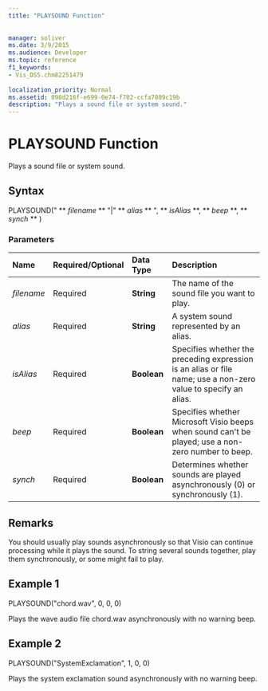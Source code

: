 ```yaml
---
title: "PLAYSOUND Function"
 
 
manager: soliver
ms.date: 3/9/2015
ms.audience: Developer
ms.topic: reference
f1_keywords:
- Vis_DSS.chm82251479
 
localization_priority: Normal
ms.assetid: 098d216f-e699-0e74-f702-ccfa7809c19b
description: "Plays a sound file or system sound."
---
```


# PLAYSOUND Function

Plays a sound file or system sound. 
  
## Syntax

PLAYSOUND(" ** *filename* ** "|" ** *alias* ** ", ** *isAlias* **, ** *beep* **, ** *synch* ** ) 
  
### Parameters

|**Name**|**Required/Optional**|**Data Type**|**Description**|
|:-----|:-----|:-----|:-----|
| _filename_ <br/> |Required  <br/> |**String** <br/> |The name of the sound file you want to play.  <br/> |
| _alias_ <br/> |Required  <br/> |**String** <br/> | A system sound represented by an alias.  <br/> |
| _isAlias_ <br/> |Required  <br/> |**Boolean** <br/> | Specifies whether the preceding expression is an alias or file name; use a non-zero value to specify an alias.  <br/> |
| _beep_ <br/> |Required  <br/> |**Boolean** <br/> |Specifies whether Microsoft Visio beeps when sound can't be played; use a non-zero number to beep.  <br/> |
| _synch_ <br/> |Required  <br/> |**Boolean** <br/> |Determines whether sounds are played asynchronously (0) or synchronously (1).  <br/> |
   
## Remarks

You should usually play sounds asynchronously so that Visio can continue processing while it plays the sound. To string several sounds together, play them synchronously, or some might fail to play. 
  
## Example 1

PLAYSOUND("chord.wav", 0, 0, 0)
  
Plays the wave audio file chord.wav asynchronously with no warning beep.
  
## Example 2

PLAYSOUND("SystemExclamation", 1, 0, 0)
  
Plays the system exclamation sound asynchronously with no warning beep.
  

